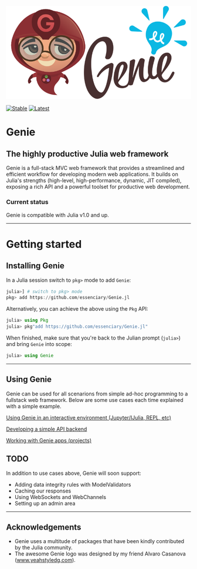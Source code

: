 ![Genie Logo](docs/content/img/genie_logo.png)

[![Stable](https://readthedocs.org/projects/docs/badge/?version=stable)](http://geniejl.readthedocs.io/en/stable/build/)
[![Latest](https://readthedocs.org/projects/docs/badge/?version=latest)](http://geniejl.readthedocs.io/en/latest/build/)

# Genie

## The highly productive Julia web framework

Genie is a full-stack MVC web framework that provides a streamlined and efficient workflow for developing modern web applications. It builds on Julia's strengths (high-level, high-performance, dynamic, JIT compiled), exposing a rich API and a powerful toolset for productive web development.

### Current status

Genie is compatible with Julia v1.0 and up.

---

# Getting started

## Installing Genie

In a Julia session switch to `pkg>` mode to add `Genie`:

```julia
julia>] # switch to pkg> mode
pkg> add https://github.com/essenciary/Genie.jl
```

Alternatively, you can achieve the above using the `Pkg` API:

```julia
julia> using Pkg
julia> pkg"add https://github.com/essenciary/Genie.jl"
```

When finished, make sure that you're back to the Julian prompt (`julia>`)
and bring `Genie` into scope:

```julia
julia> using Genie
```

---

## Using Genie

Genie can be used for all scenarions from simple ad-hoc programming to a fullstack web framework. Below are some use cases each time explained with a simple example.

[Using Genie in an interactive environment (Jupyter/IJulia, REPL, etc)](docs/content/Interactive_environment.md)

[Developing a simple API backend](docs/content/Simple_API_backend.md)

[Working with Genie apps (projects)](docs/content/Working_with_Genie_apps.md)

## TODO

In addition to use cases above, Genie will soon support:

- Adding data integrity rules with ModelValidators
- Caching our responses
- Using WebSockets and WebChannels
- Setting up an admin area

---

## Acknowledgements

* Genie uses a multitude of packages that have been kindly contributed by the Julia community.
* The awesome Genie logo was designed by my friend Alvaro Casanova (www.yeahstyledg.com).
